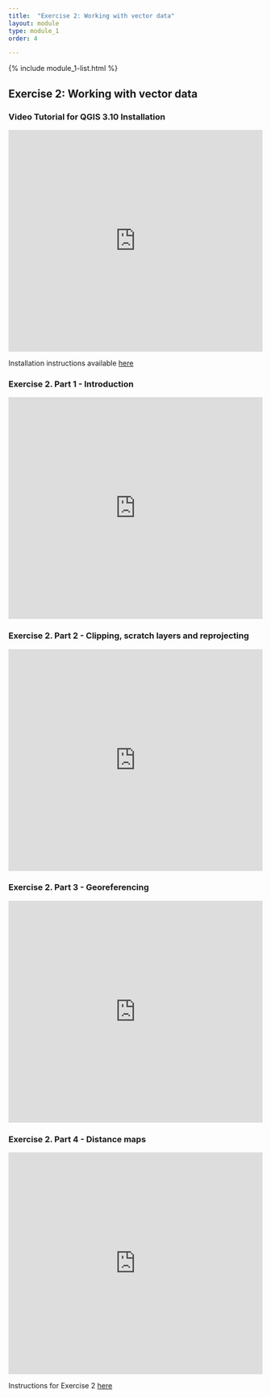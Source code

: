 ```yaml
---
title:  "Exercise 2: Working with vector data"
layout: module
type: module_1
order: 4

---
```


{% include module_1-list.html %}

## Exercise 2: Working with vector data

<style>

.responsive-wrap iframe{ max-width: 100%;}

</style>

### Video Tutorial for QGIS 3.10 Installation

<div class="responsive-wrap">

<iframe src="https://drive.google.com/file/d/12bQ_sK4Kqqt_5Jt2hxESOPzXPcUfUDLu/preview" frameborder="0" width="1100" height="440" allowfullscreen="true" mozallowfullscreen="true" webkitallowfullscreen="true"></iframe>
</div>

Installation instructions available [here](https://drive.google.com/file/d/1ss97yUm_vpLBNK12WwyRoOyA4t1LA_t7/view?usp=sharing)

### Exercise 2. Part 1 - Introduction
<div class="responsive-wrap">

<iframe src="https://drive.google.com/file/d/1JgcF6cip4U0lL0mOz2qf4hN7ndJAxqns/preview" frameborder="0" width="1100" height="440" allowfullscreen="true" mozallowfullscreen="true" webkitallowfullscreen="true"></iframe>
</div>

### Exercise 2. Part 2 - Clipping, scratch layers and reprojecting
<div class="responsive-wrap">

<iframe src="https://drive.google.com/file/d/1ptUAGD5yWFmZg7-7LKskGOT10_zo7jSL/preview" frameborder="0" width="1100" height="440" allowfullscreen="true" mozallowfullscreen="true" webkitallowfullscreen="true"></iframe>
</div>

### Exercise 2. Part 3 - Georeferencing
<div class="responsive-wrap">

<iframe src="https://drive.google.com/file/d/10nDKPHIg3lHixIJmfm2-VNoM6yscdIcI/preview" frameborder="0" width="1100" height="440" allowfullscreen="true" mozallowfullscreen="true" webkitallowfullscreen="true"></iframe>
</div>

### Exercise 2. Part 4 - Distance maps
<div class="responsive-wrap">

<iframe src="https://drive.google.com/file/d/1OuBS_rbzz5S-NaT1GxX59HltTI1LJtzo/preview" frameborder="0" width="1100" height="440" allowfullscreen="true" mozallowfullscreen="true" webkitallowfullscreen="true"></iframe>
</div>


Instructions for Exercise 2 [here](https://drive.google.com/file/d/165KqMKkEF3nO5-50Qr4Cr7Je6-u1Sw8f/view?usp=sharing)

